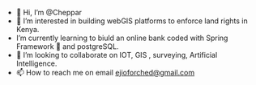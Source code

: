 - 👋 Hi, I’m @Cheppar
- 👀 I’m interested in building webGIS platforms to enforce land rights in Kenya.
- I’m currently learning to biuld an online bank coded with Spring Framework 🌱 and postgreSQL.
- 💞️ I’m looking to collaborate on IOT, GIS , surveying, Artificial Intelligence. 
- 📫 How to reach me on email ejioforched@gmail.com

<!---
Cheppar/Cheppar is a ✨ special ✨ repository because its `README.md` (this file) appears on your GitHub profile.
You can click the Preview link to take a look at your changes.
--->

